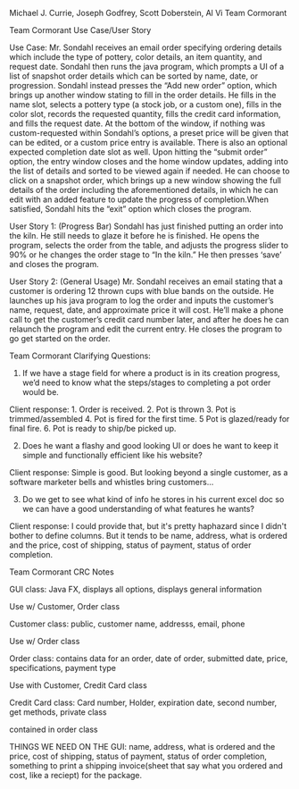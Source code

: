 Michael J. Currie, Joseph Godfrey, 
Scott Doberstein, Al Vi
Team Cormorant

Team Cormorant Use Case/User Story

Use Case: Mr. Sondahl receives an email order specifying ordering details which include the type of pottery, color details, an item quantity, and request date. Sondahl then runs the java program, which prompts a UI of a list of snapshot order details which can be sorted by name, date, or progression. Sondahl instead presses the “Add new order” option, which brings up another window stating to fill in the order details. He fills in the name slot, selects a pottery type (a stock job, or a custom one), fills in the color slot, records the requested quantity, fills the credit card information, and fills the request date. At the bottom of the window, if nothing was custom-requested within Sondahl’s options, a preset price will be given that can be edited, or a custom price entry is available. There is also an optional expected completion date slot as well. Upon hitting the “submit order” option, the entry window closes and the home window updates, adding into the list of details and sorted to be viewed again if needed. He can choose to click on a snapshot order, which brings up a new window showing the full details of the order including the aforementioned details, in which he can edit with an added feature to update the progress of completion.When satisfied, Sondahl hits the “exit” option which closes the program.  


User Story 1: (Progress Bar) Sondahl has just finished putting an order into the kiln. He still needs to glaze it before he is finished. He opens the program, selects the order from the table, and adjusts the progress slider to 90% or he changes the order stage to “In the kiln.” He then presses ‘save’ and closes the program.


User Story 2: (General Usage) Mr. Sondahl receives an email stating that a customer is ordering 12 thrown cups with blue bands on the outside. He launches up his java program to log the order and inputs the customer’s name, request, date, and approximate price it will cost. He’ll make a phone call to get the customer’s credit card number later, and after he does he can relaunch the program and edit the current entry. He closes the program to go get started on the order.

Team Cormorant Clarifying Questions: 

1. If we have a stage field for where a product is in its creation progress, we’d need to know what the steps/stages to completing a pot order would be.

Client response: 1. Order is received. 2. Pot is thrown 3. Pot is trimmed/assembled 4. Pot is fired for the first time. 5 Pot is glazed/ready for final fire. 6. Pot is ready to ship/be picked up. 

2. Does he want a flashy and good looking UI or does he want to keep it simple and functionally efficient like his website?

Client response: Simple is good. But looking beyond a single customer, as a software marketer bells and whistles bring customers... 

3. Do we get to see what kind of info he stores in his current excel doc so we can have a good understanding of what features he wants?

Client response: I could provide that, but it's pretty haphazard since I didn't bother to define columns. But it tends to be name, address, what is ordered and the price, cost of shipping, status of payment, status of order completion.


Team Cormorant CRC Notes

GUI class: Java FX, displays all options, displays general information

Use w/ Customer, Order class

Customer class: public, customer name, addresss, email, phone

Use w/ Order class

Order class: contains data for an order, date of order, submitted date, price, specifications, payment type

Use with Customer, Credit Card class

Credit Card class: Card number, Holder, expiration date, second number, get methods, private class

contained in order class

 THINGS WE NEED ON THE GUI:
 name, address, what is ordered and the price, cost of shipping, status of payment, status of order completion, something to print a shipping invoice(sheet that say what you ordered and cost, like a reciept) for the package.

